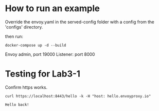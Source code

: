
# How to run an example
Override the envoy.yaml in the served-config folder with a config from the 'configs' directory. 

then run: 

```
docker-compose up -d --build
```

Envoy admin, port 19000
Listener: port 8000

# Testing for Lab3-1

Confirm https works.
```
curl https://localhost:8443/hello -k -H "host: hello.envoyproxy.io"

Hello back!
```